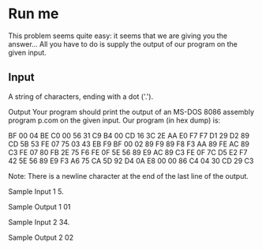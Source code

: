 # Run me

This problem seems quite easy: it seems that we are giving you the answer… All you have to do is supply the output of our program on the given input.

## Input
A string of characters, ending with a dot ('.').

Output
Your program should print the output of an MS-DOS 8086 assembly program p.com on the given input. 
Our program (in hex dump) is:

BF 00 04 BE C0 00 56 31 C9 B4 00 CD 16 3C 2E AA 
E0 F7 F7 D1 29 D2 89 CD 5B 53 FE 07 75 03 43 EB 
F9 BF 00 02 89 F9 89 F8 F3 AA 89 FE AC 89 C3 FE 
07 80 FB 2E 75 F6 FE 0F 5E 56 89 E9 AC 89 C3 FE 
0F 7C D5 E2 F7 42 5E 56 89 E9 F3 A6 75 CA 5D 92 
D4 0A E8 00 00 86 C4 04 30 CD 29 C3

Note: There is a newline character at the end of the last line of the output.

Sample Input 1
5.

Sample Output 1
01

Sample Input 2
34.

Sample Output 2
02